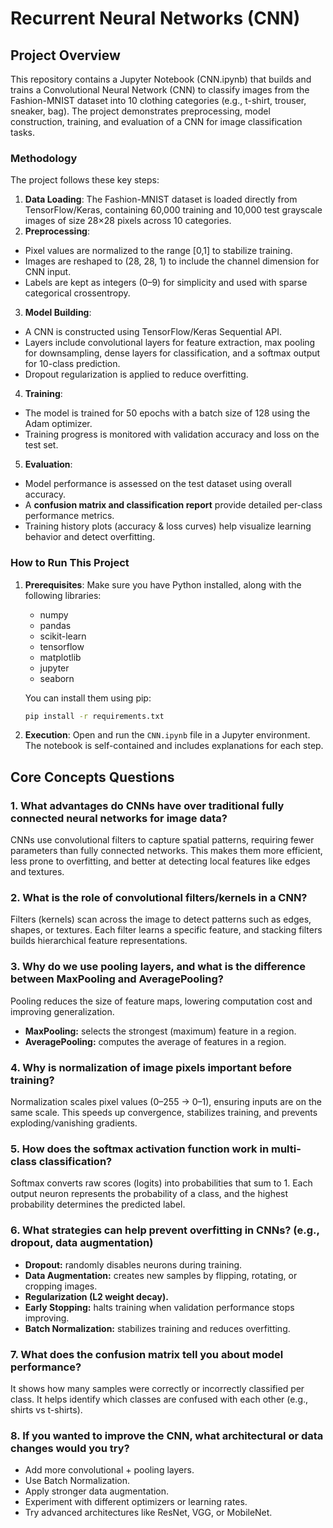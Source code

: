 # Recurrent Neural Networks (CNN) 

## Project Overview

This repository contains a Jupyter Notebook (CNN.ipynb) that builds and trains a Convolutional Neural Network (CNN) to classify images from the Fashion-MNIST dataset into 10 clothing categories (e.g., t-shirt, trouser, sneaker, bag). The project demonstrates preprocessing, model construction, training, and evaluation of a CNN for image classification tasks.

### Methodology

The project follows these key steps:
1.  **Data Loading**: The Fashion-MNIST dataset is loaded directly from TensorFlow/Keras, containing 60,000 training and 10,000 test grayscale images of size 28×28 pixels across 10 categories.
2.  **Preprocessing**: 
- Pixel values are normalized to the range [0,1] to stabilize training.
- Images are reshaped to (28, 28, 1) to include the channel dimension for CNN input.
- Labels are kept as integers (0–9) for simplicity and used with sparse categorical crossentropy.
3.  **Model Building**: 
- A CNN is constructed using TensorFlow/Keras Sequential API.
- Layers include convolutional layers for feature extraction, max pooling for downsampling, dense layers for classification, and a softmax output for 10-class prediction.
- Dropout regularization is applied to reduce overfitting.
4.  **Training**: 
- The model is trained for 50 epochs with a batch size of 128 using the Adam optimizer.
- Training progress is monitored with validation accuracy and loss on the test set.
5.  **Evaluation**: 
- Model performance is assessed on the test dataset using overall accuracy.
- A **confusion matrix and classification report** provide detailed per-class performance metrics.
- Training history plots (accuracy & loss curves) help visualize learning behavior and detect overfitting.

### How to Run This Project

1.  **Prerequisites**: Make sure you have Python installed, along with the following libraries:
    *   numpy
    *   pandas
    *   scikit-learn
    *   tensorflow
    *   matplotlib
    *   jupyter
    *   seaborn

    You can install them using pip:
    ```bash
    pip install -r requirements.txt    
    ```

2.  **Execution**: Open and run the `CNN.ipynb` file in a Jupyter environment. The notebook is self-contained and includes explanations for each step.

## Core Concepts Questions

### 1. What advantages do CNNs have over traditional fully connected neural networks for image data?
CNNs use convolutional filters to capture spatial patterns, requiring fewer parameters than fully connected networks. This makes them more efficient, less prone to overfitting, and better at detecting local features like edges and textures.

### 2. What is the role of convolutional filters/kernels in a CNN?
Filters (kernels) scan across the image to detect patterns such as edges, shapes, or textures. Each filter learns a specific feature, and stacking filters builds hierarchical feature representations.

### 3. Why do we use pooling layers, and what is the difference between MaxPooling and AveragePooling?
Pooling reduces the size of feature maps, lowering computation cost and improving generalization.
- **MaxPooling:** selects the strongest (maximum) feature in a region.
- **AveragePooling:** computes the average of features in a region.

### 4. Why is normalization of image pixels important before training?  
Normalization scales pixel values (0–255 → 0–1), ensuring inputs are on the same scale. This speeds up convergence, stabilizes training, and prevents exploding/vanishing gradients. 

### 5. How does the softmax activation function work in multi-class classification?
Softmax converts raw scores (logits) into probabilities that sum to 1. Each output neuron represents the probability of a class, and the highest probability determines the predicted label.

### 6. What strategies can help prevent overfitting in CNNs? (e.g., dropout, data augmentation)
- **Dropout:** randomly disables neurons during training.
- **Data Augmentation:** creates new samples by flipping, rotating, or cropping images.
- **Regularization (L2 weight decay).**
- **Early Stopping:** halts training when validation performance stops improving.
- **Batch Normalization:** stabilizes training and reduces overfitting.  

### 7. What does the confusion matrix tell you about model performance?
It shows how many samples were correctly or incorrectly classified per class. It helps identify which classes are confused with each other (e.g., shirts vs t-shirts).

### 8. If you wanted to improve the CNN, what architectural or data changes would you try?   
- Add more convolutional + pooling layers.
- Use Batch Normalization.
- Apply stronger data augmentation.
- Experiment with different optimizers or learning rates.
- Try advanced architectures like ResNet, VGG, or MobileNet.